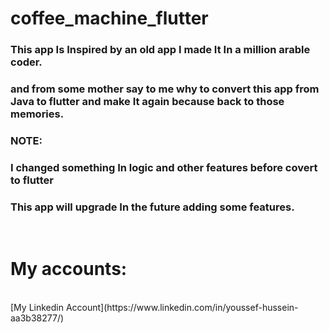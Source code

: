 # coffee_machine_flutter

### This app Is Inspired by an old app I made It In a million arable coder.
### and from some mother say to me why to convert this app from Java to flutter and make It again because back to those memories.
### NOTE:
### I changed something In logic and other features before covert to flutter
### This app will upgrade In the future adding some features.
<br>

# My accounts:
<br>
[My Linkedin Account](https://www.linkedin.com/in/youssef-hussein-aa3b38277/)
<br>

